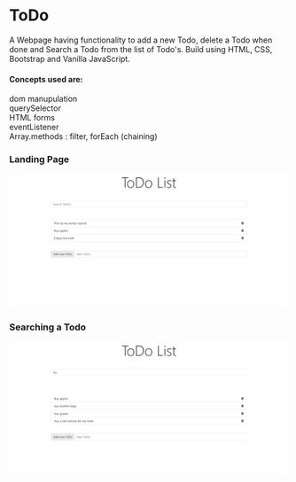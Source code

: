 # ToDo

A Webpage having functionality to add a new Todo, delete a Todo when done and Search a Todo from the list of Todo's. Build using HTML, CSS, Bootstrap and Vanilla JavaScript.

#### Concepts used are:

dom manupulation </br>
querySelector </br>
HTML forms </br>
eventListener </br>
Array.methods : filter, forEach (chaining)

### Landing Page

![](app-screenshots/1.png)

### Searching a Todo

![](app-screenshots/2.png)

